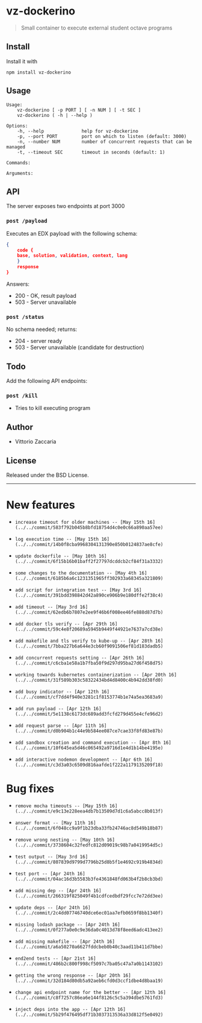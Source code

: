 # vz-dockerino
> Small container to execute external student octave programs

## Install

Install it with

```
npm install vz-dockerino
```
## Usage

```
Usage:
    vz-dockerino [ -p PORT ] [ -n NUM ] [ -t SEC ]
    vz-dockerino ( -h | --help )

Options:
    -h, --help              help for vz-dockerino
    -p, --port PORT         port on which to listen (default: 3000)
    -n, --number NUM        number of concurrent requests that can be managed
    -t, --timeout SEC       timeout in seconds (default: 1)

Commands:

Arguments:

```

## API

The server exposes two endpoints at port 3000

### `post /payload`

Executes an EDX payload with the following schema:

```json
{
    code {
    base, solution, validation, context, lang
    }
    response
}
```

Answers:

* 200 - OK, result payload
* 503 - Server unavailable

### `post /status`

No schema needed; returns:

* 204 - server ready
* 503 - Server unavailable (candidate for destruction)

## Todo

Add the following API endpoints:

### `post /kill`

* Tries to kill executing program


## Author

* Vittorio Zaccaria

## License
Released under the BSD License.

***


# New features

-     increase timeout for older machines -- [May 15th 16](../../commit/583f792b045b8bfd18754d4c0e0c66a890aa57ee)
-     log execution time -- [May 15th 16](../../commit/14b0f8cba9968304131390e850b0124837ae8cfe)
-     update dockerfile -- [May 10th 16](../../commit/6f15b16b01baff2f27797dcddcb2cf84f31a3332)
-     some changes to the documentation -- [May 4th 16](../../commit/6185b6a6c1231351965ff302933a68345a321809)
-     add script for integration test -- [May 3rd 16](../../commit/391bdd398842d42a890ce906b9e180dffe2f38c4)
-     add timeout -- [May 3rd 16](../../commit/62edb6b7807e2ee9f46b6f008ee46fe888d87d7b)
-     add docker tls verify -- [Apr 29th 16](../../commit/59c4e8f20689a5945b9449f44921e7637a7cd38e)
-     add makefile and tls verify to kube-up -- [Apr 28th 16](../../commit/7bba227b6a644e3cb60f9091506ef81d183dadb5)
-     add concurrent requests setting -- [Apr 26th 16](../../commit/c6cba1e58a1b7fba50f9d297d95ba27d6f458d75)
-     working towards kubernetes containerization -- [Apr 20th 16](../../commit/31f589b303c58322434bd4d8400c4b942dd38fd0)
-     add busy indicator -- [Apr 12th 16](../../commit/cf7dd4f940e3281c1f8153774b1e74a5ea3683a9)
-     add run payload -- [Apr 12th 16](../../commit/5e1138c6173dc689add3fcfd279d455e4cfe96d2)
-     add request parse -- [Apr 11th 16](../../commit/d0b904b1c44e9b584ee087ce7cae33f8fd83e87b)
-     add sandbox creation and command execution -- [Apr 8th 16](../../commit/10f645ea5d46c065492a9716d1e4d1b14be4195e)
-     add interactive nodemon development -- [Apr 6th 16](../../commit/c3d3a03c6509d816aafde1f222a1179135209f18)

# Bug fixes

-     remove mocha timeouts -- [May 15th 16](../../commit/e9c13e228eea4db7b13509d7d1c6a5abcc8b013f)
-     answer format -- [May 11th 16](../../commit/6f048cc9a9f1b23dba33fb24746ac8d549b18b87)
-     remove wrong nesting -- [May 10th 16](../../commit/3738604c32fedfc812d09019c98b7a0419954d5c)
-     test output -- [May 3rd 16](../../commit/807839d9799d7796b25d8b5f1e4692c919b4834d)
-     test port -- [Apr 24th 16](../../commit/04ac16d3b5583b3fe4361848fd063b4f2b8cb3bd)
-     add missing dep -- [Apr 24th 16](../../commit/266319f825049f4b1cdfcedbdf29fcc7e72dd3ee)
-     update deps -- [Apr 24th 16](../../commit/2c4dd07746740dce6ec01aa7efb0659f8bb1340f)
-     missing lodash package -- [Apr 24th 16](../../commit/0f277a0e0c9e36da0c4013d78f8eed6adc413ee2)
-     add missing makefile -- [Apr 24th 16](../../commit/a6a50270a6627fddcbeb0b40c3aad11b411d7bbe)
-     end2end tests -- [Apr 21st 16](../../commit/486b2c800f998cf5097c7ba05c47a7a0b1143102)
-     getting the wrong response -- [Apr 20th 16](../../commit/32d184d80db5a92aeb6cfd0d3ccf1dbe4d8baa19)
-     change api endpoint name for the better -- [Apr 12th 16](../../commit/c8f7257c86ea6e144f8126c5c5a394dbe5761fd3)
-     inject deps into the app -- [Apr 12th 16](../../commit/5b29f476495df71b3037313536a33d812f5e0492)
